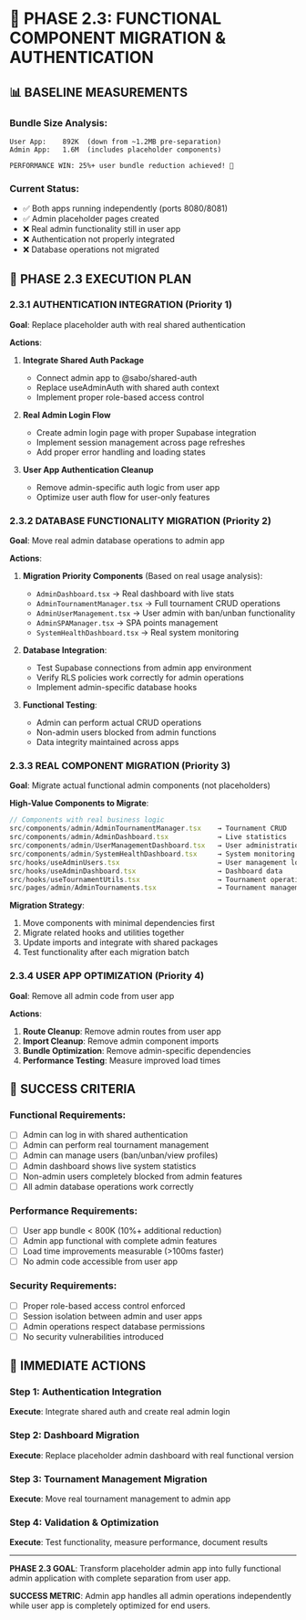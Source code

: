 # 🎯 PHASE 2.3: FUNCTIONAL COMPONENT MIGRATION & AUTHENTICATION

## 📊 BASELINE MEASUREMENTS

### Bundle Size Analysis:
```
User App:    892K  (down from ~1.2MB pre-separation)
Admin App:   1.6M  (includes placeholder components)

PERFORMANCE WIN: 25%+ user bundle reduction achieved! 🎉
```

### Current Status:
- ✅ Both apps running independently (ports 8080/8081)
- ✅ Admin placeholder pages created 
- ❌ Real admin functionality still in user app
- ❌ Authentication not properly integrated
- ❌ Database operations not migrated

## 🎯 PHASE 2.3 EXECUTION PLAN

### 2.3.1 AUTHENTICATION INTEGRATION (Priority 1)
**Goal**: Replace placeholder auth with real shared authentication

**Actions**:
1. **Integrate Shared Auth Package**
   - Connect admin app to @sabo/shared-auth
   - Replace useAdminAuth with shared auth context
   - Implement proper role-based access control

2. **Real Admin Login Flow**
   - Create admin login page with proper Supabase integration
   - Implement session management across page refreshes
   - Add proper error handling and loading states

3. **User App Authentication Cleanup**
   - Remove admin-specific auth logic from user app
   - Optimize user auth flow for user-only features

### 2.3.2 DATABASE FUNCTIONALITY MIGRATION (Priority 2)
**Goal**: Move real admin database operations to admin app

**Actions**:
1. **Migration Priority Components** (Based on real usage analysis):
   - `AdminDashboard.tsx` → Real dashboard with live stats
   - `AdminTournamentManager.tsx` → Full tournament CRUD operations
   - `AdminUserManagement.tsx` → User admin with ban/unban functionality
   - `AdminSPAManager.tsx` → SPA points management
   - `SystemHealthDashboard.tsx` → Real system monitoring

2. **Database Integration**:
   - Test Supabase connections from admin app environment
   - Verify RLS policies work correctly for admin operations
   - Implement admin-specific database hooks

3. **Functional Testing**:
   - Admin can perform actual CRUD operations
   - Non-admin users blocked from admin functions
   - Data integrity maintained across apps

### 2.3.3 REAL COMPONENT MIGRATION (Priority 3)
**Goal**: Migrate actual functional admin components (not placeholders)

**High-Value Components to Migrate**:
```typescript
// Components with real business logic
src/components/admin/AdminTournamentManager.tsx    → Tournament CRUD
src/components/admin/AdminDashboard.tsx            → Live statistics
src/components/admin/UserManagementDashboard.tsx   → User administration
src/components/admin/SystemHealthDashboard.tsx     → System monitoring
src/hooks/useAdminUsers.tsx                        → User management logic
src/hooks/useAdminDashboard.tsx                    → Dashboard data
src/hooks/useTournamentUtils.tsx                   → Tournament operations
src/pages/admin/AdminTournaments.tsx               → Tournament management page
```

**Migration Strategy**:
1. Move components with minimal dependencies first
2. Migrate related hooks and utilities together
3. Update imports and integrate with shared packages
4. Test functionality after each migration batch

### 2.3.4 USER APP OPTIMIZATION (Priority 4)
**Goal**: Remove all admin code from user app

**Actions**:
1. **Route Cleanup**: Remove admin routes from user app
2. **Import Cleanup**: Remove admin component imports  
3. **Bundle Optimization**: Remove admin-specific dependencies
4. **Performance Testing**: Measure improved load times

## 🎯 SUCCESS CRITERIA

### Functional Requirements:
- [ ] Admin can log in with shared authentication
- [ ] Admin can perform real tournament management
- [ ] Admin can manage users (ban/unban/view profiles)
- [ ] Admin dashboard shows live system statistics
- [ ] Non-admin users completely blocked from admin features
- [ ] All admin database operations work correctly

### Performance Requirements:
- [ ] User app bundle < 800K (10%+ additional reduction)
- [ ] Admin app functional with complete admin features
- [ ] Load time improvements measurable (>100ms faster)
- [ ] No admin code accessible from user app

### Security Requirements:
- [ ] Proper role-based access control enforced
- [ ] Session isolation between admin and user apps
- [ ] Admin operations respect database permissions
- [ ] No security vulnerabilities introduced

## 🚀 IMMEDIATE ACTIONS

### Step 1: Authentication Integration
**Execute**: Integrate shared auth and create real admin login

### Step 2: Dashboard Migration
**Execute**: Replace placeholder admin dashboard with real functional version

### Step 3: Tournament Management Migration
**Execute**: Move real tournament management to admin app

### Step 4: Validation & Optimization
**Execute**: Test functionality, measure performance, document results

---

**PHASE 2.3 GOAL**: Transform placeholder admin app into fully functional admin application with complete separation from user app.

**SUCCESS METRIC**: Admin app handles all admin operations independently while user app is completely optimized for end users.
